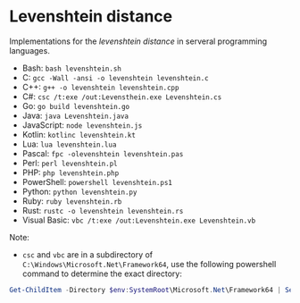 # Levenshtein distance

Implementations for the *levenshtein distance* in serveral programming languages.

* Bash: `bash levenshtein.sh`
* C: `gcc -Wall -ansi -o levenshtein levenshtein.c`
* C++: `g++ -o levenshtein levenshtein.cpp`
* C#: `csc /t:exe /out:Levensthein.exe Levenshtein.cs`
* Go: `go build levenshtein.go`
* Java: `java Levenshtein.java`
* JavaScript: `node levenshtein.js`
* Kotlin: `kotlinc levenshtein.kt`
* Lua: `lua levenshtein.lua`
* Pascal: `fpc -olevenshtein levenshtein.pas`
* Perl: `perl levenshtein.pl`
* PHP: `php levenshtein.php`
* PowerShell: `powershell levenshtein.ps1`
* Python: `python levenshtein.py`
* Ruby: `ruby levenshtein.rb`
* Rust: `rustc -o levenshtein levenshtein.rs`
* Visual Basic: `vbc /t:exe /out:Levenshtein.exe Levenshtein.vb`

Note:

* `csc` and `vbc` are in a subdirectory of `C:\Windows\Microsoft.Net\Framework64`, use the following powershell command to determine the exact directory:

```powershell
Get-ChildItem -Directory $env:SystemRoot\Microsoft.Net\Framework64 | Select -ExpandProperty "Name" | Select-String '^v' | Sort -Descending
```